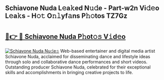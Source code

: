 ## Schiavone Nuda L𝚎a𝚔ed N𝚞𝚍e - Part-w2n Vi𝚍𝚎o L𝚎a𝚔s - H𝚘𝚝 O𝚗𝚕yf𝚊ns P𝚑𝚘tos TZ7Gz

# <h2><a href="http://kfcqh6e.oniu.top/?m=Schiavone+Nuda">🔗👉 🔴 Schiavone Nuda P𝚑ot𝚘𝚜 V𝚒d𝚎o</a></h2>

[![Schiavone Nuda Nu𝚍e𝚜](https://i.imgur.com/0qMVB7G.gif)](http://kfcqh6e.oniu.top/?m=Schiavone+Nuda)
Web-based entertainer and digital media artist Schiavone Nuda, acclaimed for disseminating dance and lifestyle ideas through solo and collaborative dance performances and short videos. Outstanding producer Schiavone Nuda, celebrated for their exceptional skills and accomplishments in bringing creative projects to life.  
